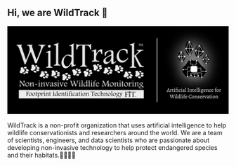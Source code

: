 ## Hi, we are WildTrack 👋

![WildTrack banner](https://github.com/WildTrackAI/.github/blob/fbccaac7fe59ab164658414b85544fd9d394e95b/profile/images/wildtrack_github_banner.jpg?raw=true)

WildTrack is a non-profit organization that uses artificial intelligence to help wildlife conservationists and researchers around the world. We are a team of scientists, engineers, and data scientists who are passionate about developing non-invasive technology to help protect endangered species and their habitats.🐢🦏🐅🐘 
